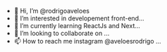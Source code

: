 - 👋 Hi, I’m @rodrigoaveloes
- 👀 I’m interested in developement front-end...
- 🌱 I’m currently learning ReactJs and Next...
- 💞️ I’m looking to collaborate on ...
- 📫 How to reach me instagram @aveloesrodrigo ...

<!---
rodrigoaveloes/rodrigoaveloes is a ✨ special ✨ repository because its `README.md` (this file) appears on your GitHub profile.
You can click the Preview link to take a look at your changes.
--->
